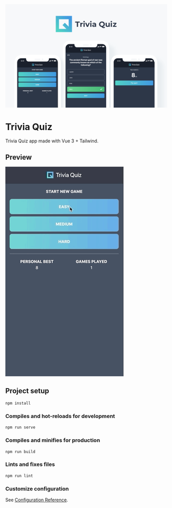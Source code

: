 ![](./preview/mockup.png)

# Trivia Quiz
Trivia Quiz app made with Vue 3 + Tailwind.

## Preview
![](./preview/playthrough.gif)


## Project setup
```
npm install
```

### Compiles and hot-reloads for development
```
npm run serve
```

### Compiles and minifies for production
```
npm run build
```

### Lints and fixes files
```
npm run lint
```

### Customize configuration
See [Configuration Reference](https://cli.vuejs.org/config/).
